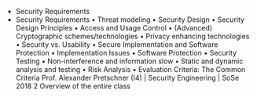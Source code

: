 * Security Requirements
*  Security Requirements
• Threat modeling
• Security Design
• Security Design Principles
• Access and Usage Control
• (Advanced) Cryptographic schemes/technologies
• Privacy enhancing technologies
• Security vs. Usability
• Secure Implementation and Software Protection
• Implementation Issues
• Software Protection
• Security Testing
• Non-interference and information slow
• Static and dynamic analysis and testing
• Risk Analysis
• Evaluation Criteria: The Common Criteria
Prof. Alexander Pretschner (I4) | Security Engineering | SoSe 2018 2
Overview of the entire class
